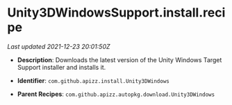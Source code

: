 # Unity3DWindowsSupport.install.recipe

_Last updated 2021-12-23 20:01:50Z_

- **Description**: Downloads the latest version of the Unity Windows Target Support installer and installs it.

- **Identifier**: `com.github.apizz.install.Unity3DWindows`

- **Parent Recipes**: `com.github.apizz.autopkg.download.Unity3DWindows`
